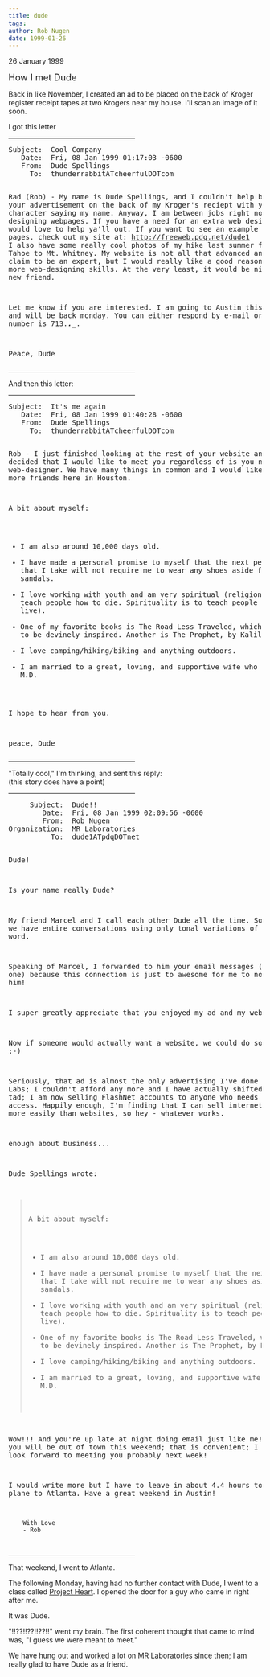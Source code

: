 ```yaml
---
title: dude
tags: 
author: Rob Nugen
date: 1999-01-26
---
```


<p class=date>26 January 1999</p>

<p><font size="+1">How I met Dude</font>

<p>Back in like November, I created an ad to be placed on the back of Kroger register receipt tapes at two Krogers near my house. I'll scan an image of it soon.

<p>I got this letter

<p><hr align="left" width="50%">
<pre>
Subject:  Cool Company
   Date:  Fri, 08 Jan 1999 01:17:03 -0600
   From:  Dude Spellings <dude1ATpdqDOTnet>
     To:  thunderrabbitATcheerfulDOTcom



Rad (Rob) - My name is Dude Spellings, and I couldn't help but notice
your advertisement on the back of my Kroger's reciept with your cartoon
character saying my name.  Anyway, I am between jobs right now and into
designing webpages.  If you have a need for an extra web designer, I
would love to help ya'll out.  If you want to see an example of one of
my pages. check out my site at:
<a href="http://freeweb.pdq.net/dude1">http://freeweb.pdq.net/dude1</a>
I also have some really cool photos of my hike last summer from Lake
Tahoe to Mt. Whitney.  My website is not all that advanced and I don't
claim to be an expert, but I would really like a good reason to lern
more web-designing skills.  At the very least, it would be nice to make
a new friend.

Let me know if you are interested.  I am going to Austin this weekend
and will be back monday.  You can either respond by e-mail or phone.  My
number is 713.___.____.

Peace,
Dude
</pre>
<p><hr align="left" width="50%">

<p>And then this letter:

<p><hr align="left" width="50%">
<pre>
Subject:  It's me again
   Date:  Fri, 08 Jan 1999 01:40:28 -0600
   From:  Dude Spellings <dude1ATpdqDOTnet>
     To:  thunderrabbitATcheerfulDOTcom



Rob - I just finished looking at the rest of your website and have
decided that I would like to meet you regardless of is you need another
web-designer.  We have many things in common and I would like to make
more friends here in Houston.

A bit about myself:
- I am also around 10,000 days old.
- I have made a personal promise to myself that the next permanent job
that I take will not require me to wear any shoes aside from sandals.
- I love working with youth and am very spiritual (religion is to teach
people how to die.  Spirituality is to teach people how to live).
- One of my favorite books is The Road Less Traveled, which I believe to
be devinely inspired.  Another is The Prophet, by Kalil Gibran
- I love camping/hiking/biking and anything outdoors.
- I am married to a great, loving, and supportive wife who is also an
M.D.

I hope to hear from you.

peace,
Dude
</pre>
<p><hr align="left" width="50%">

<p>"Totally cool," I'm thinking, and sent this reply:   
<br>(this story does have a point)

<p><hr align="left" width="50%">
<pre>
     Subject:  Dude!!
        Date:  Fri, 08 Jan 1999 02:09:56 -0600
        From:  Rob Nugen <thunderrabbitATcheerfulDOTcom>
Organization:  MR Laboratories
          To:  dude1ATpdqDOTnet
 

Dude!

Is your name really Dude?

My friend Marcel and I call each other Dude all the time.  Sometimes we
have entire conversations using only tonal variations of this word.

Speaking of Marcel, I forwarded to him your email messages (and this
one) because this connection is just to awesome for me to not tell him!

I super greatly appreciate that you enjoyed my ad and my website!

Now if someone would actually want a website, we could do some work! 
;-)  

Seriously, that ad is almost the only advertising I've done for MR Labs;
I couldn't afford any more and I have actually shifted focus a tad; I am
now selling FlashNet accounts to anyone who needs internet access.
Happily enough, I'm finding that I can sell internet accounts more
easily than websites, so hey - whatever works.

enough about business...

Dude Spellings wrote:

> A bit about myself:
> - I am also around 10,000 days old.
> - I have made a personal promise to myself that the next permanent job
> that I take will not require me to wear any shoes aside from sandals.
> - I love working with youth and am very spiritual (religion is to teach
> people how to die.  Spirituality is to teach people how to live).
> - One of my favorite books is The Road Less Traveled, which I believe to
> be devinely inspired.  Another is The Prophet, by Kalil Gibran
> - I love camping/hiking/biking and anything outdoors.
> - I am married to a great, loving, and supportive wife who is also an
> M.D.

Wow!!!  And you're up late at night doing email just like me!  I hear
you will be out of town this weekend; that is convenient; I will too. I
look forward to meeting you probably next week!

I would write more but I have to leave in about 4.4 hours to catch a
plane to Atlanta.  Have a great weekend in Austin!

        With Love
        - Rob

</pre>
<p><hr align="left" width="50%">

<p>That weekend, I went to Atlanta.

<p>The following Monday, having had no further contact with Dude, I
went to a class called <a
href="http://www.jeffdurstconsulting.com/heart.htm">Project
Heart</a>. I opened the door for a guy who came in right after me.

<p>It was Dude.

<p>"!!??!!??!!??!!" went my brain.  The first coherent thought that came to mind was, "I guess we were meant to meet."

<p>We have hung out and worked a lot on MR Laboratories since then; I am really glad to have Dude as a friend.
